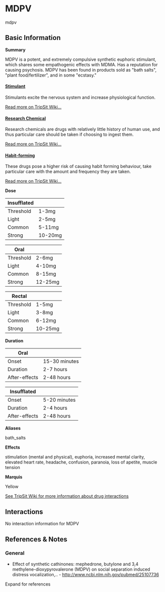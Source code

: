 # MDPV

mdpv

## Basic Information

**Summary**

MDPV is a potent, and extremely compulsive synthetic euphoric stimulant, which shares some empathogenic effects with MDMA. Has a reputation for causing psychosis. MDPV has been found in products sold as "bath salts", "plant food/fertilizer", and in some "ecstasy."

#### [Stimulant](/category/stimulant)

Stimulants excite the nervous system and increase physiological function.

[Read more on TripSit Wiki...](#{category.wiki})

#### [Research Chemical](/category/research-chemical)

Research chemicals are drugs with relatively little history of human use, and thus particular care should be taken if choosing to ingest them.

[Read more on TripSit Wiki...](#{category.wiki})

#### [Habit-forming](/category/habit-forming)

These drugs pose a higher risk of causing habit forming behaviour, take particular care with the amount and frequency they are taken.

[Read more on TripSit Wiki...](#{category.wiki})

**Dose**

| Insufflated |         |
| ----------- | ------- |
| Threshold   | 1-3mg   |
| Light       | 2-5mg   |
| Common      | 5-11mg  |
| Strong      | 10-20mg |

| Oral      |         |
| --------- | ------- |
| Threshold | 2-6mg   |
| Light     | 4-10mg  |
| Common    | 8-15mg  |
| Strong    | 12-25mg |

| Rectal    |         |
| --------- | ------- |
| Threshold | 1-5mg   |
| Light     | 3-8mg   |
| Common    | 6-12mg  |
| Strong    | 10-25mg |

**Duration**

| Oral          |               |
| ------------- | ------------- |
| Onset         | 15-30 minutes |
| Duration      | 2-7 hours     |
| After-effects | 2-48 hours    |

| Insufflated   |              |
| ------------- | ------------ |
| Onset         | 5-20 minutes |
| Duration      | 2-4 hours    |
| After-effects | 2-48 hours   |

**Aliases**

bath\_salts  

**Effects**

stimulation (mental and physical), euphoria, increased mental clarity, elevated heart rate, headache, confusion, paranoia, loss of apetite, muscle tension

**Marquis**

Yellow

[See TripSit Wiki for more information about drug interactions](http://combo.tripsit.me/)

## Interactions

No interaction information for MDPV

## References & Notes

### General

* Effect of synthetic cathinones: mephedrone, butylone and 3,4 methylene-dioxypyrovalerone (MDPV) on social separation induced distress vocalization,.. - <http://www.ncbi.nlm.nih.gov/pubmed/25107736>

Expand for references